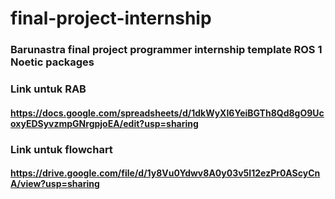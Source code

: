 # final-project-internship

### Barunastra final project programmer internship template ROS 1 Noetic packages

### Link untuk RAB
#### https://docs.google.com/spreadsheets/d/1dkWyXI6YeiBGTh8Qd8gO9UcoxyEDSyvzmpGNrgpjoEA/edit?usp=sharing

### Link untuk flowchart
#### https://drive.google.com/file/d/1y8Vu0Ydwv8A0y03v5I12ezPr0AScyCnA/view?usp=sharing
